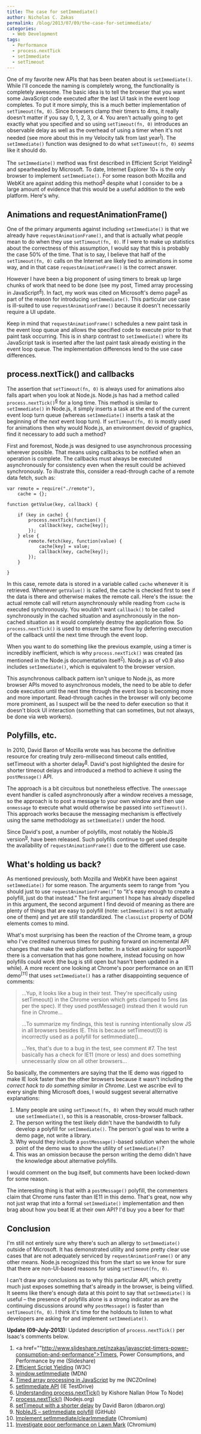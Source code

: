 ```yaml
---
title: The case for setImmediate()
author: Nicholas C. Zakas
permalink: /blog/2013/07/09/the-case-for-setimmediate/
categories:
  - Web Development
tags:
  - Performance
  - process.nextTick
  - setImmediate
  - setTimeout
---
```

One of my favorite new APIs that has been beaten about is `setImmediate()`. While I'll concede the naming is completely wrong, the functionality is completely awesome. The basic idea is to tell the browser that you want some JavaScript code executed after the last UI task in the event loop completes. To put it more simply, this is a much better implementation of `setTimeout(fm, 0)`. Since browsers clamp their timers to 4ms, it really doesn't matter if you say 0, 1, 2, 3, or 4. You aren't actually going to get exactly what you specified and so using `setTimeout(fn, 0)` introduces an observable delay as well as the overhead of using a timer when it's not needed (see more about this in my Velocity talk from last year<sup>[1]</sup>). The `setImmediate()` function was designed to do what `setTimeout(fn, 0)` *seems* like it should do. 

The `setImmediate()` method was first described in Efficient Script Yielding<sup>[2]</sup> and spearheaded by Microsoft. To date, Internet Explorer 10+ is the only browser to implement `setImmediate()`. For some reason both Mozilla and WebKit are against adding this method<sup>[3]</sup> despite what I consider to be a large amount of evidence that this would be a useful addition to the web platform. Here's why.

## Animations and requestAnimationFrame()

One of the primary arguments against including `setImmediate()` is that we already have `requestAnimationFrame()`, and that is actually what people mean to do when they use `setTimeout(fn, 0)`. If I were to make up statistics about the correctness of this assumption, I would say that this is probably the case 50% of the time. That is to say, I believe that half of the `setTimeout(fn, 0)` calls on the Internet are likely tied to animations in some way, and in that case `requestAnimationFrame()` is the correct answer.

However I have been a big proponent of using timers to break up large chunks of work that need to be done (see my post, Timed array processing in JavaScript<sup>[4]</sup>). In fact, my work was cited on Microsoft's demo page<sup>[5]</sup> as part of the reason for introducing `setImmediate()`. This particular use case is ill-suited to use `requestAnimationFrame()` because it doesn't necessarily require a UI update.

Keep in mind that `requestAnimationFrame()` schedules a new paint task in the event loop queue and allows the specified code to execute prior to that paint task occurring. This is in sharp contrast to `setImmediate()` where its JavaScript task is inserted after the last paint task already existing in the event loop queue. The implementation differences lend to the use case differences.

## process.nextTick() and callbacks

The assertion that `setTimeout(fn, 0)` is always used for animations also falls apart when you look at Node.js. Node.js has had a method called `process.nextTick()`<sup>[6]</sup> for a long time. This method is similar to `setImmediate()` in Node.js, it simply inserts a task at the end of the current event loop turn queue (whereas `setImmediate()` inserts a task at the beginning of the *next* event loop turn). If `setTimeout(fn, 0)` is mostly used for animations then why would Node.js, an environment devoid of graphics, find it necessary to add such a method? 

First and foremost, Node.js was designed to use asynchronous processing wherever possible. That means using callbacks to be notified when an operation is complete. The callbacks must always be executed asynchronously for consistency even when the result could be achieved synchronously. To illustrate this, consider a read-through cache of a remote data fetch, such as:

    
    var remote = require("./remote"),
        cache = {};
    
    function getValue(key, callback) {
    
        if (key in cache) {
            process.nextTick(function() {
                callback(key, cache[key]);
            });
        } else {
            remote.fetch(key, function(value) {
                cache[key] = value;
                callback(key, cache[key]);
            });
        }
    
    }

In this case, remote data is stored in a variable called `cache` whenever it is retrieved. Whenever `getValue()` is called, the cache is checked first to see if the data is there and otherwise makes the remote call. Here's the issue: the actual remote call will return asynchronously while reading from `cache` is executed synchronously. You wouldn't want `callback()` to be called synchronously in the cached situation and asynchronously in the non-cached situation as it would completely destroy the application flow. So `process.nextTick()` is used to ensure the same flow by deferring execution of the callback until the next time through the event loop.

When you want to do something like the previous example, using a timer is incredibly inefficient, which is why `process.nextTick()` was created (as mentioned in the Node.js documentation itself<sup>[7]</sup>). Node.js as of v0.9 also includes `setImmediate()`, which is equivalent to the browser version.

This asynchronous callback pattern isn't unique to Node.js, as more browser APIs moved to asynchronous models, the need to be able to defer code execution until the next time through the event loop is becoming more and more important. Read-through caches in the browser will only become more prominent, as I suspect will be the need to defer execution so that it doesn't block UI interaction (something that can sometimes, but not always, be done via web workers).

## Polyfills, etc.

In 2010, David Baron of Mozilla wrote was has become the definitive resource for creating truly zero-millisecond timeout calls entitled, setTimeout with a shorter delay<sup>[8]</sup>. David's post highlighted the desire for shorter timeout delays and introduced a method to achieve it using the `postMessage()` API.

The approach is a bit circuitous but nonetheless effective. The `onmessage` event handler is called asynchronously after a window receives a message, so the approach is to post a message to your own window and then use `onmessage` to execute what would otherwise be passed into `setTimeout()`. This approach works because the messaging mechanism is effectively using the same methodology as `setImmediate()` under the hood.

Since David's post, a number of polyfills, most notably the NobleJS version<sup>[9]</sup>, have been released. Such polyfills continue to get used despite the availability of `requestAnimationFrame()` due to the different use case.

## What's holding us back?

As mentioned previously, both Mozilla and WebKit have been against `setImmediate()` for some reason. The arguments seem to range from &#8220;you should just to use `requestAnimationFrame()`&#8221; to &#8220;it's easy enough to create a polyfill, just do that instead.&#8221; The first argument I hope has already dispelled in this argument, the second argument I find devoid of meaning as there are plenty of things that are easy to polyfill (note: `setImmediate()` is not actually one of them) and yet are still standardized. The `classList` property of DOM elements comes to mind.

What's most surprising has been the reaction of the Chrome team, a group who I've credited numerous times for pushing forward on incremental API changes that make the web platform better. In a ticket asking for support<sup>[10]</sup> there is a conversation that has gone nowhere, instead focusing on how polyfills could work (the bug is still open but hasn't been updated in a while). A more recent one looking at Chrome's poor performance on an IE11 demo<sup>[11]</sup> that uses `setImmediate()` has a rather disappointing sequence of comments:

> &#8230;Yup, it looks like a bug in their test. They're specifically using setTimeout() in the Chrome version which gets clamped to 5ms (as per the spec). If they used postMessage() instead then it would run fine in Chrome&#8230;
> 
> &#8230;To summarize my findings, this test is running intentionally slow JS in all browsers besides IE. This is because setTimeout(0) is incorrectly used as a polyfill for setImmediate()&#8230;
> 
> &#8230;Yes, that's due to a bug in the test, see comment #7. The test basically has a check for IE11 (more or less) and does something unnecessarily slow on all other browsers&#8230;

So basically, the commenters are saying that the IE demo was rigged to make IE look faster than the other browsers because it wasn't including the *correct hack to do something similar in Chrome*. Lest we ascribe evil to every single thing Microsoft does, I would suggest several alternative explanations:

  1. Many people are using `setTimeout(fn, 0)` when they would much rather use `setImmediate()`, so this is a reasonable, cross-browser fallback.
  2. The person writing the test likely didn't have the bandwidth to fully develop a polyfill for `setImmediate()`. The person's goal was to write a demo page, not write a library.
  3. Why would they include a `postMessage()`-based solution when the whole point of the demo was to show the utility of `setImmediate()`?
  4. This was an omission because the person writing the demo didn't have the knowledge about alternative polyfills.

I would comment on the bug itself, but comments have been locked-down for some reason.

The interesting thing is that with a `postMessage()` polyfill, the commenters claim that Chrome runs faster than IE11 in this demo. That's great, now why not just wrap that into a formal `setImmediate()` implementation and then brag about how you beat IE at their own API? I'd buy you a beer for that!

## Conclusion

I'm still not entirely sure why there's such an allergy to `setImmediate()` outside of Microsoft. It has demonstrated utility and some pretty clear use cases that are not adequately serviced by `requestAnimationFrame()` or any other means. Node.js recognized this from the start so we know for sure that there are non-UI-based reasons for using `setTimeout(fn, 0)`.

I can't draw any conclusions as to why this particular API, which pretty much just exposes something that's already in the browser, is being vilified. It seems like there's enough data at this point to say that `setImmediate()` is useful &#8211; the presence of polyfills alone is a strong indicator as are the continuing discussions around why `postMessage()` is faster than `setTimeout(fn, 0)`. I think it's time for the holdouts to listen to what developers are asking for and implement `setImmediate()`.

**Update (09-July-2013):** Updated description of `process.nextTick()` per Isaac's comments below.


  1. <a href=""http://www.slideshare.net/nzakas/javascript-timers-power-consumption-and-performance">Timers, Power Consumptions, and Performance</a> by me (Slideshare)
  2. [Efficient Script Yielding][1] (W3C)
  3. [window.setImmediate][2] (MDN)
  4. [Timed array processing in JavaScript][3] by me (NCZOnline)
  5. [setImmediate API][4] (IE TestDrive)
  6. [Understanding process.nextTick()][5] by Kishore Nallan (How To Node)
  7. [process.nextTick()][6] (Nodejs.org)
  8. [setTimeout with a shorter delay][7] by David Baron (dbaron.org)
  9. [NobleJS &#8211; setImmediate polyfill][8] (GitHub) 
 10. [Implement setImmediate/clearImmediate][9] (Chromium)
 11. [Investigate poor performance on Lawn Mark][10] (Chromium)

 [1]: https://dvcs.w3.org/hg/webperf/raw-file/tip/specs/setImmediate/Overview.html
 [2]: https://developer.mozilla.org/en-US/docs/Web/API/window.setImmediate
 [3]: {{site.url}}/blog/2009/08/11/timed-array-processing-in-javascript/
 [4]: http://ie.microsoft.com/testdrive/Performance/setImmediateSorting/Default.html
 [5]: http://howtonode.org/understanding-process-next-tick
 [6]: http://nodejs.org/api/process.html#process_process_nexttick_callback
 [7]: http://dbaron.org/log/20100309-faster-timeouts
 [8]: https://github.com/NobleJS/setImmediate
 [9]: https://code.google.com/p/chromium/issues/detail?id=146172
 [10]: https://code.google.com/p/chromium/issues/detail?id=255074
